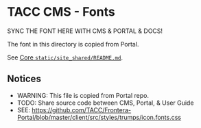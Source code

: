 # TACC CMS - Fonts

SYNC THE FONT HERE WITH CMS & PORTAL & DOCS!

The font in this directory is copied from Portal.

See [Core `static/site_shared/README.md`](/taccsite_cms/static/site_shared/README.md).

## Notices

- WARNING: This file is copied from Portal repo.
- TODO: Share source code between CMS, Portal, & User Guide
- SEE: https://github.com/TACC/Frontera-Portal/blob/master/client/src/styles/trumps/icon.fonts.css
